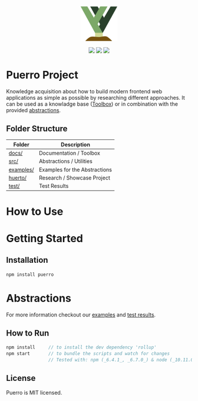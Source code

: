 <p align='center'>
 <img src='assets/img/puerro.png' width='100'>
</p>
<p align='center'>
 <img src='https://img.shields.io/badge/License-MIT-blue.svg'>

<img src='https://david-dm.org/robin-fhnw/IP5-Puerro.svg'>

 <img src='https://travis-ci.org/robin-fhnw/IP5-Puerro.svg?branch=master'>
 
</p>

# Puerro Project

Knowledge acquisition about how to build modern frontend web applications as simple as possible by researching different approaches.
It can be used as a knowladge base ([Toolbox](docs)) or in combination with the provided [abstractions](#Abstractions).

## Folder Structure

| Folder                 | Description                   |
| ---------------------- | ----------------------------- |
| [docs/](docs/)         | Documentation / Toolbox       |
| [src/](src/)           | Abstractions / Utilities      |
| [examples/](examples/) | Examples for the Abstractions |
| [huerto/](huerto/)     | Research / Showcase Project   |
| [test/](test/)         | Test Results                  |

# How to Use

# Getting Started

## Installation

```js
npm install puerro
```

# Abstractions

For more information checkout our [examples](examples) and [test results](https://robin-fhnw.github.io/IP5-Puerro/test/AllTests.html).

## How to Run

```js
npm install     // to install the dev dependency 'rollup'
npm start       // to bundle the scripts and watch for changes
                // Tested with: npm (_6.4.1_, _6.7.0_) & node (_10.11.0_, _11.10.1_)
```

## License

Puerro is MIT licensed.
